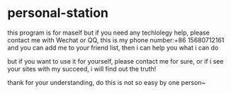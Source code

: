 # personal-station
this program is for maself but if you need any techlolegy help, please contact me with Wechat or QQ, this is my phone number:+86 15680712161
and you can add me to your friend list, then i can help you what i can do

but if you want to use it for yourself, please contact me for sure, or if i see your sites with my succeed, i will find out the truth!

thank for your understanding, do this is not so easy by one person~